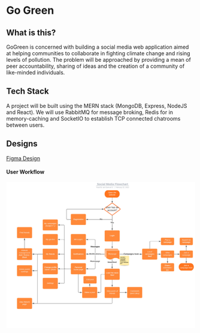 # Go Green

## What is this?

GoGreen is concerned with building a social media web application aimed at helping communities to collaborate in fighting climate change and rising levels of pollution. The problem will be approached by providing a mean of peer accountability, sharing of ideas and the creation of a community of like-minded individuals.

## Tech Stack
A project will be built using the MERN stack (MongoDB, Express, NodeJS and React). We will use RabbitMQ for message broking, Redis for in memory-caching and SocketIO to establish TCP connected chatrooms between users. 
## Designs

[Figma Design](https://www.figma.com/file/oneaTemAgDEkEnQs9E0woj/GoGreen-Design?node-id=0%3A1&t=KY9QrOvmAMB41LSJ-0)


#### User Workflow
![User Workflow](/profile/user-workflow.jpeg)
